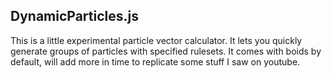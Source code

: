 ## DynamicParticles.js

This is a little experimental particle vector calculator. It lets you quickly generate groups of particles with specified rulesets. It comes with boids by default, will add more in time to replicate some stuff I saw on youtube. 

